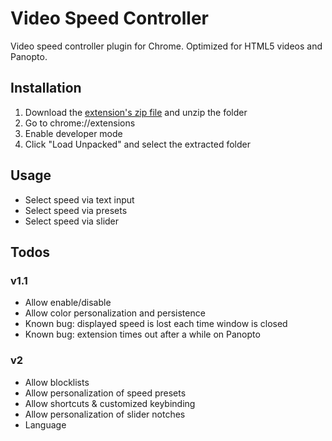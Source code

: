 # Video Speed Controller
Video speed controller plugin for Chrome. Optimized for HTML5 videos and Panopto.

## Installation
1. Download the [extension's zip file](https://github.com/abc22413/video_speed/archive/refs/tags/Release.zip) and unzip the folder
2. Go to chrome://extensions
3. Enable developer mode
4. Click "Load Unpacked" and select the extracted folder

## Usage
- Select speed via text input
- Select speed via presets
- Select speed via slider

## Todos
### v1.1
- Allow enable/disable
- Allow color personalization and persistence
- Known bug: displayed speed is lost each time window is closed
- Known bug: extension times out after a while on Panopto

### v2
- Allow blocklists
- Allow personalization of speed presets
- Allow shortcuts & customized keybinding
- Allow personalization of slider notches
- Language
